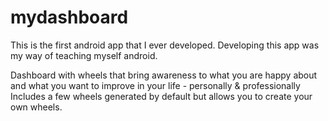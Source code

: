 mydashboard
===========
This is the first android app that I ever developed.
Developing this app was my way of teaching myself android.

Dashboard with wheels that bring awareness to 
what you are happy about and 
what you want to improve 
in your life - personally & professionally
Includes a few wheels generated by default
but allows you to create your own wheels.
